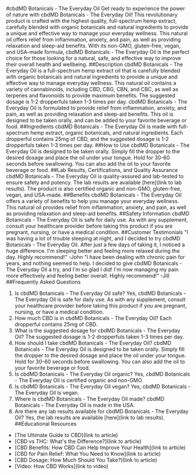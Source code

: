 #cbdMD Botanicals - The Everyday Oil
Get ready to experience the power of nature with cbdMD Botanicals - The Everyday Oil! This revolutionary product is crafted with the highest quality, full-spectrum hemp extract, carefully blended with organic botanicals and natural ingredients to provide a unique and effective way to manage your everyday wellness. 
This natural oil offers relief from inflammation, anxiety, and pain, as well as providing relaxation and sleep-aid benefits. With its non-GMO, gluten-free, vegan, and USA-made formula, cbdMD Botanicals - The Everyday Oil is the perfect choice for those looking for a natural, safe, and effective way to improve their overall health and wellbeing. 
##Description
cbdMD Botanicals - The Everyday Oil is a full-spectrum hemp extract oil that is carefully blended with organic botanicals and natural ingredients to provide a unique and effective way to manage everyday wellness. This natural oil contains a variety of cannabinoids, including CBD, CBG, CBN, and CBC, as well as terpenes and flavonoids to provide maximum benefits. The suggested dosage is 1-2 dropperfuls taken 1-3 times per day. 
cbdMD Botanicals - The Everyday Oil is formulated to provide relief from inflammation, anxiety, and pain, as well as providing relaxation and sleep-aid benefits. This oil is designed to be taken orally, and can be added to your favorite beverage or food. 
##Ingredients
cbdMD Botanicals - The Everyday Oil is made with full-spectrum hemp extract, organic botanicals, and natural ingredients. Each dropperful contains 25mg of CBD, and the suggested dosage is 1-2 dropperfuls taken 1-3 times per day. 
##How to Use
cbdMD Botanicals - The Everyday Oil is designed to be taken orally. Simply fill the dropper to the desired dosage and place the oil under your tongue. Hold for 30-60 seconds before swallowing. You can also add the oil to your favorite beverage or food. 
##Lab Results, Certifications, and Quality Assurance
cbdMD Botanicals - The Everyday Oil is quality-assured and lab-tested to ensure safety and potency. The lab results are available [here](link to lab results). The product is also certified organic and non-GMO, gluten-free, vegan, and USA-made. 
##Benefits
cbdMD Botanicals - The Everyday Oil offers a variety of benefits to help you manage your everyday wellness. This natural oil provides relief from inflammation, anxiety, and pain, as well as providing relaxation and sleep-aid benefits. 
##Safety Information
cbdMD Botanicals - The Everyday Oil is safe for daily use. As with any supplement, consult your healthcare provider before taking this product if you are pregnant, nursing, or have a medical condition. 
##Customer Testimonials
"I was having a lot of trouble sleeping at night, and I decided to try cbdMD Botanicals - The Everyday Oil. After just a few days of taking it, I noticed a huge difference. I'm sleeping better and feeling more relaxed during the day. Highly recommend!" -John
"I have been dealing with chronic pain for years, and nothing seemed to help. I decided to give cbdMD Botanicals - The Everyday Oil a try, and I'm so glad I did! I'm now managing my pain more effectively and feeling better overall. Highly recommend!" -Jill
##Frequently Asked Questions
1. Is cbdMD Botanicals - The Everyday Oil safe?
Yes, cbdMD Botanicals - The Everyday Oil is safe for daily use. As with any supplement, consult your healthcare provider before taking this product if you are pregnant, nursing, or have a medical condition. 
2. How much CBD is in cbdMD Botanicals - The Everyday Oil?
Each dropperful contains 25mg of CBD. 
3. What is the suggested dosage for cbdMD Botanicals - The Everyday Oil?
The suggested dosage is 1-2 dropperfuls taken 1-3 times per day. 
4. How should I take cbdMD Botanicals - The Everyday Oil?
cbdMD Botanicals - The Everyday Oil is designed to be taken orally. Simply fill the dropper to the desired dosage and place the oil under your tongue. Hold for 30-60 seconds before swallowing. You can also add the oil to your favorite beverage or food. 
5. Is cbdMD Botanicals - The Everyday Oil organic?
Yes, cbdMD Botanicals - The Everyday Oil is certified organic and non-GMO. 
6. Is cbdMD Botanicals - The Everyday Oil vegan?
Yes, cbdMD Botanicals - The Everyday Oil is vegan. 
7. Where is cbdMD Botanicals - The Everyday Oil made?
cbdMD Botanicals - The Everyday Oil is made in the USA. 
8. Are there any lab results available for cbdMD Botanicals - The Everyday Oil?
Yes, the lab results are available [here](link to lab results). 
##Educational Resources
- [The Ultimate Guide to CBD](link to article)
- [CBD vs THC: What's the Difference?](link to article)
- [CBD Benefits: How CBD Can Help Improve Your Health](link to article)
- [CBD for Pain Relief: What You Need to Know](link to article)
- [CBD Dosage: How Much Should You Take?](link to article)
- [Video: How CBD Works](link to video)